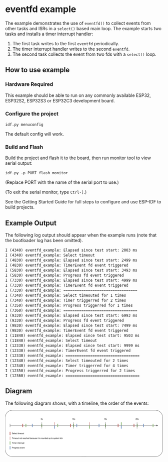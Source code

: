 # eventfd example

The example demonstrates the use of `eventfd()` to collect events from other tasks and ISRs in a
`select()` based main loop.  The example starts two tasks and installs a timer interrupt handler:
1. The first task writes to the first `eventfd` periodically.
2. The timer interrupt handler writes to the second `eventfd`.
3. The second task collects the event from two fds with a `select()` loop.

## How to use example

### Hardware Required

This example should be able to run on any commonly available ESP32, ESP32S2, ESP32S3 or ESP32C3 development board.

### Configure the project

```
idf.py menuconfig
```

The default config will work.

### Build and Flash

Build the project and flash it to the board, then run monitor tool to view serial output:

```
idf.py -p PORT flash monitor
```

(Replace PORT with the name of the serial port to use.)

(To exit the serial monitor, type ``Ctrl-]``.)

See the Getting Started Guide for full steps to configure and use ESP-IDF to build projects.

## Example Output

The following log output should appear when the example runs (note that the bootloader log has been omitted).

```
I (4340) eventfd_example: Elapsed since test start: 2003 ms
I (4340) eventfd_example: Select timeout
I (4830) eventfd_example: Elapsed since test start: 2499 ms
I (4830) eventfd_example: TimerEvent fd event triggered
I (5830) eventfd_example: Elapsed since test start: 3493 ms
I (5830) eventfd_example: Progress fd event triggered
I (7330) eventfd_example: Elapsed since test start: 4999 ms
I (7330) eventfd_example: TimerEvent fd event triggered
I (7330) eventfd_example: =================================
I (7340) eventfd_example: Select timeouted for 1 times
I (7340) eventfd_example: Timer triggerred for 2 times
I (7350) eventfd_example: Progress triggerred for 1 times
I (7360) eventfd_example: =================================
I (9330) eventfd_example: Elapsed since test start: 6993 ms
I (9330) eventfd_example: Progress fd event triggered
I (9830) eventfd_example: Elapsed since test start: 7499 ms
I (9830) eventfd_example: TimerEvent fd event triggered
I (11840) eventfd_example: Elapsed since test start: 9503 ms
I (11840) eventfd_example: Select timeout
I (12330) eventfd_example: Elapsed since test start: 9999 ms
I (12330) eventfd_example: TimerEvent fd event triggered
I (12330) eventfd_example: =================================
I (12340) eventfd_example: Select timeouted for 2 times
I (12340) eventfd_example: Timer triggerred for 4 times
I (12350) eventfd_example: Progress triggerred for 2 times
I (12360) eventfd_example: =================================
```

## Diagram

The following diagram shows, with a timeline, the order of the events:

![Timeline](timeline.svg)

